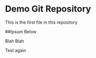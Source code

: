 # Demo Git Repository

This is the first file in this repository

##Ipsum Below

Blah Blah

Test again
